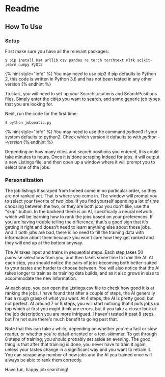 # Readme

## How To Use

### Setup

First make sure you have all the relevant packages:

```
$ pip install bs4 urllib csv pandas re torch torchtext nltk scikit-learn numpy PyQt5
```

{% hint style="info" %}
 You may need to use pip3 if pip defaults to Python 2, this code is written in Python 3.6 and has not been tested in any other version
{% endhint %}

To start, you will need to set up your SearchLocations and SearchPositions files. Simply enter the cities you want to search, and some generic job types that you are looking for.

Next, run the code for the first time:

```text
$ python jobomatic.py
```

{% hint style="info" %}
You may need to use the command _python3_ if your system defaults to python2. Check which version it defaults to with _python --version_
{% endhint %}

Depending on how many cities and search positions you entered, this could take minutes to hours. Once it is done scraping Indeed for jobs, it will output a new Listings file, and then open up a window where it will prompt you to select one of the jobs.

### Personalization

The job listings it scraped from Indeed come in no particular order, so they are not ranked yet. That is where you come in. The window will prompt you to select your favorite of two jobs. If you find yourself spending a lot of time choosing between the two, or they are both jobs you don't like, use the "skip" button. In the backend there is an AI, specifically a neural network, which will be learning how to rank the jobs based on your preferences. If you are having trouble telling the difference, that's a good sign that it's getting it right and doesn't need to learn anything else about those jobs. And if both jobs are bad, there is no need to fill the training data with information about them because you won't care how they get ranked and they will end up at the bottom anyway.  
  
The AI takes input and trains in sequential steps. Each step takes 50 pairwise selections from you, and then takes some time to train the AI. At each step, you should notice the pairs of jobs becoming both better-suited to your tastes and harder to choose between. You will also notice that the AI takes longer to train as its training data builds, and as it also grows in size to accommodate the new information.

At each step, you can open the Listings.csv file to check how good it is at ranking the jobs. I have found that after a couple of steps, the AI generally has a rough grasp of what you want. At 4 steps, the AI is pretty good, but not perfect. At around 7 or 8 steps, you will start noticing that it puts jobs up top which at first you might think are errors, but if you take a closer look at the job description you are more intrigued. I haven't tested it past 8 steps, but I'm not sure there's much benefit to going past that.  
  
Note that this can take a while, depending on whether you're a fast or slow reader, or whether you're detail-oriented or a text-skimmer. To get through 8 steps of training, you should probably set aside an evening. The good thing is that after that training is done, you never have to train it again, unless your tastes change in a significant way and you want to retrain it. You can scrape any number of new jobs and the AI you trained once will always be able to rank them correctly.  
  
Have fun, happy job searching!

